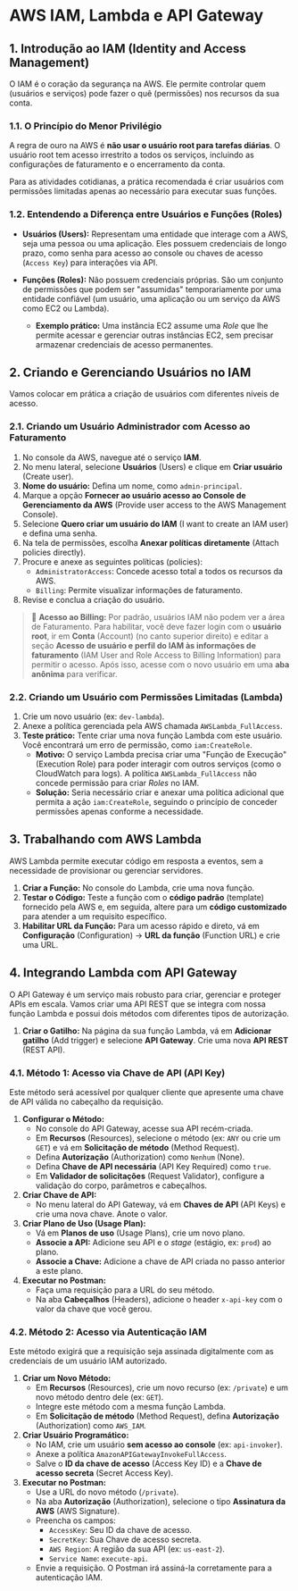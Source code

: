 # AWS IAM, Lambda e API Gateway 


## 1. Introdução ao IAM (Identity and Access Management)

O IAM é o coração da segurança na AWS. Ele permite controlar quem (usuários e serviços) pode fazer o quê (permissões) nos recursos da sua conta.

### 1.1. O Princípio do Menor Privilégio

A regra de ouro na AWS é **não usar o usuário root para tarefas diárias**. O usuário root tem acesso irrestrito a todos os serviços, incluindo as configurações de faturamento e o encerramento da conta.

Para as atividades cotidianas, a prática recomendada é criar usuários com permissões limitadas apenas ao necessário para executar suas funções.

### 1.2. Entendendo a Diferença entre Usuários e Funções (Roles)

-   **Usuários (Users):** Representam uma entidade que interage com a AWS, seja uma pessoa ou uma aplicação. Eles possuem credenciais de longo prazo, como senha para acesso ao console ou chaves de acesso (`Access Key`) para interações via API.

-   **Funções (Roles):** Não possuem credenciais próprias. São um conjunto de permissões que podem ser "assumidas" temporariamente por uma entidade confiável (um usuário, uma aplicação ou um serviço da AWS como EC2 ou Lambda).
    -   **Exemplo prático:** Uma instância EC2 assume uma *Role* que lhe permite acessar e gerenciar outras instâncias EC2, sem precisar armazenar credenciais de acesso permanentes.

## 2. Criando e Gerenciando Usuários no IAM

Vamos colocar em prática a criação de usuários com diferentes níveis de acesso.

### 2.1. Criando um Usuário Administrador com Acesso ao Faturamento

1.  No console da AWS, navegue até o serviço **IAM**.
2.  No menu lateral, selecione **Usuários** (Users) e clique em **Criar usuário** (Create user).
3.  **Nome do usuário:** Defina um nome, como `admin-principal`.
4.  Marque a opção **Fornecer ao usuário acesso ao Console de Gerenciamento da AWS** (Provide user access to the AWS Management Console).
5.  Selecione **Quero criar um usuário do IAM** (I want to create an IAM user) e defina uma senha.
6.  Na tela de permissões, escolha **Anexar políticas diretamente** (Attach policies directly).
7.  Procure e anexe as seguintes políticas (policies):
    -   `AdministratorAccess`: Concede acesso total a todos os recursos da AWS.
    -   `Billing`: Permite visualizar informações de faturamento.
8.  Revise e conclua a criação do usuário.

> 🔑 **Acesso ao Billing:** Por padrão, usuários IAM não podem ver a área de Faturamento. Para habilitar, você deve fazer login com o **usuário root**, ir em **Conta** (Account) (no canto superior direito) e editar a seção **Acesso de usuário e perfil do IAM às informações de faturamento** (IAM User and Role Access to Billing Information) para permitir o acesso. Após isso, acesse com o novo usuário em uma **aba anônima** para verificar.

### 2.2. Criando um Usuário com Permissões Limitadas (Lambda)

1.  Crie um novo usuário (ex: `dev-lambda`).
2.  Anexe a política gerenciada pela AWS chamada `AWSLambda_FullAccess`.
3.  **Teste prático:** Tente criar uma nova função Lambda com este usuário. Você encontrará um erro de permissão, como `iam:CreateRole`.
    -   **Motivo:** O serviço Lambda precisa criar uma "Função de Execução" (Execution Role) para poder interagir com outros serviços (como o CloudWatch para logs). A política `AWSLambda_FullAccess` não concede permissão para criar *Roles* no IAM.
    -   **Solução:** Seria necessário criar e anexar uma política adicional que permita a ação `iam:CreateRole`, seguindo o princípio de conceder permissões apenas conforme a necessidade.

## 3. Trabalhando com AWS Lambda

AWS Lambda permite executar código em resposta a eventos, sem a necessidade de provisionar ou gerenciar servidores.

1.  **Criar a Função:** No console do Lambda, crie uma nova função.
2.  **Testar o Código:** Teste a função com o **código padrão** (template) fornecido pela AWS e, em seguida, altere para um **código customizado** para atender a um requisito específico.
3.  **Habilitar URL da Função:** Para um acesso rápido e direto, vá em **Configuração** (Configuration) -> **URL da função** (Function URL) e crie uma URL.

## 4. Integrando Lambda com API Gateway

O API Gateway é um serviço mais robusto para criar, gerenciar e proteger APIs em escala. Vamos criar uma API REST que se integra com nossa função Lambda e possui dois métodos com diferentes tipos de autorização.

1.  **Criar o Gatilho:** Na página da sua função Lambda, vá em **Adicionar gatilho** (Add trigger) e selecione **API Gateway**. Crie uma nova **API REST** (REST API).

### 4.1. Método 1: Acesso via Chave de API (API Key)

Este método será acessível por qualquer cliente que apresente uma chave de API válida no cabeçalho da requisição.

1.  **Configurar o Método:**
    -   No console do API Gateway, acesse sua API recém-criada.
    -   Em **Recursos** (Resources), selecione o método (ex: `ANY` ou crie um `GET`) e vá em **Solicitação de método** (Method Request).
    -   Defina **Autorização** (Authorization) como `Nenhum` (None).
    -   Defina **Chave de API necessária** (API Key Required) como `true`.
    -   Em **Validador de solicitações** (Request Validator), configure a validação do corpo, parâmetros e cabeçalhos.
2.  **Criar Chave de API:**
    -   No menu lateral do API Gateway, vá em **Chaves de API** (API Keys) e crie uma nova chave. Anote o valor.
3.  **Criar Plano de Uso (Usage Plan):**
    -   Vá em **Planos de uso** (Usage Plans), crie um novo plano.
    -   **Associe a API:** Adicione seu API e o *stage* (estágio, ex: `prod`) ao plano.
    -   **Associe a Chave:** Adicione a chave de API criada no passo anterior a este plano.
4.  **Executar no Postman:**
    -   Faça uma requisição para a URL do seu método.
    -   Na aba **Cabeçalhos** (Headers), adicione o header `x-api-key` com o valor da chave que você gerou.

### 4.2. Método 2: Acesso via Autenticação IAM

Este método exigirá que a requisição seja assinada digitalmente com as credenciais de um usuário IAM autorizado.

1.  **Criar um Novo Método:**
    -   Em **Recursos** (Resources), crie um novo recurso (ex: `/private`) e um novo método dentro dele (ex: `GET`).
    -   Integre este método com a mesma função Lambda.
    -   Em **Solicitação de método** (Method Request), defina **Autorização** (Authorization) como `AWS_IAM`.
2.  **Criar Usuário Programático:**
    -   No IAM, crie um usuário **sem acesso ao console** (ex: `api-invoker`).
    -   Anexe a política `AmazonAPIGatewayInvokeFullAccess`.
    -   Salve o **ID da chave de acesso** (Access Key ID) e a **Chave de acesso secreta** (Secret Access Key).
3.  **Executar no Postman:**
    -   Use a URL do novo método (`/private`).
    -   Na aba **Autorização** (Authorization), selecione o tipo **Assinatura da AWS** (AWS Signature).
    -   Preencha os campos:
        -   `AccessKey`: Seu ID da chave de acesso.
        -   `SecretKey`: Sua Chave de acesso secreta.
        -   `AWS Region`: A região da sua API (ex: `us-east-2`).
        -   `Service Name`: `execute-api`.
    -   Envie a requisição. O Postman irá assiná-la corretamente para a autenticação IAM.